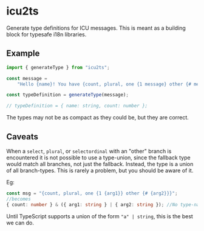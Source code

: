 # icu2ts

Generate type definitions for ICU messages.
This is meant as a building block for typesafe i18n libraries.

## Example

```ts
import { generateType } from "icu2ts";

const message =
    "Hello {name}! You have {count, plural, one {1 message} other {# messages}}.";

const typeDefinition = generateType(message);

// typeDefinition = { name: string, count: number };
```

The types may not be as compact as they could be, but they are correct.

## Caveats

When a `select`, `plural`, or `selectordinal` with an "other" branch is encountered it is not possible to use a type-union, since the fallback type would match all branches, not just the fallback. Instead, the type is a union of all branch-types. This is rarely a problem, but you should be aware of it.

Eg:

```ts
const msg = "{count, plural, one {1 {arg1}} other {# {arg2}}}";
//becomes
{ count: number } & ({ arg1: string } | { arg2: string }); //No type-narrowing
```

Until TypeScript supports a union of the form `"a" | string`, this is the best we can do.

